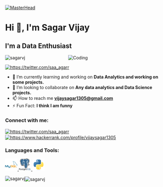 [![MasterHead](https://res.cloudinary.com/practicaldev/image/fetch/s--D-e-SdGc--/c_imagga_scale,f_auto,fl_progressive,h_420,q_66,w_1000/https://dev-to-uploads.s3.amazonaws.com/uploads/articles/legnuefb30fdf1owkh98.gif)](https://your-profile-link-here)

# Hi 👋, I'm Sagar Vijay

## I'm a Data Enthusiast

<img align="right" alt="Coding" width="300" src="https://user-images.githubusercontent.com/74038190/238353480-219bcc70-f5dc-466b-9a60-29653d8e8433.gif">

<p align="left">
    <img src="https://komarev.com/ghpvc/?username=sagarvj&label=Profile%20views&color=0e75b6&style=flat" alt="sagarvj" />
</p>

<p align="left">
    <a href="https://twitter.com/saa_agarr" target="_blank">
        <img src="https://img.shields.io/twitter/follow/saa_agarr?logo=twitter&style=for-the-badge" alt="https://twitter.com/saa_agarr" />
    </a>
</p>

- 🔭 I’m currently learning and working on **Data Analytics and working on some projects.**
- 👯 I’m looking to collaborate on **Any data analytics and Data Science projects.**
- 📫 How to reach me **vijaysagar1305@gmail.com**
- ⚡️ Fun Fact: **I think I am funny**

### Connect with me:
<p align="left">
    <a href="https://twitter.com/saa_agarr" target="blank">
        <img align="center" src="https://raw.githubusercontent.com/rahuldkjain/github-profile-readme-generator/master/src/images/icons/Social/twitter.svg" alt="https://twitter.com/saa_agarr" height="30" width="40" />
    </a>
    <a href="https://www.hackerrank.com/profile/vijaysagar1305" target="blank">
        <img align="center" src="https://raw.githubusercontent.com/rahuldkjain/github-profile-readme-generator/master/src/images/icons/Social/hackerrank.svg" alt="https://www.hackerrank.com/profile/vijaysagar1305" height="30" width="40" />
    </a>
</p>

### Languages and Tools:
<p align="left">
    <a href="https://www.mysql.com/" target="_blank" rel="noreferrer">
        <img src="https://raw.githubusercontent.com/devicons/devicon/master/icons/mysql/mysql-original-wordmark.svg" alt="mysql" width="40" height="40"/>
    </a>
    <a href="https://www.postgresql.org" target="_blank" rel="noreferrer">
        <img src="https://raw.githubusercontent.com/devicons/devicon/master/icons/postgresql/postgresql-original-wordmark.svg" alt="postgresql" width="40" height="40"/>
    </a>
    <a href="https://www.python.org" target="_blank" rel="noreferrer">
        <img src="https://raw.githubusercontent.com/devicons/devicon/master/icons/python/python-original.svg" alt="python" width="40" height="40"/>
    </a>
</p>

<img align="left" src="https://github-readme-stats.vercel.app/api/top-langs?username=sagarvj&show_icons=true&locale=en&layout=compact" alt="sagarvj" />

<img align="center" src="https://github-readme-stats.vercel.app/api?username=sagarvj&show_icons=true&locale=en" alt="sagarvj" />
